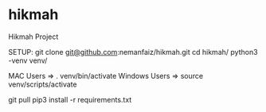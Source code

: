 # hikmah
Hikmah Project


SETUP:
git clone git@github.com:nemanfaiz/hikmah.git
cd hikmah/
python3 -venv venv/

MAC Users => . venv/bin/activate
Windows Users => source venv/scripts/activate

git pull
pip3 install -r requirements.txt

